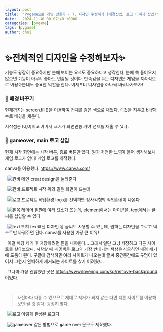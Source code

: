```yaml
---
layout: post
title:  "Pygame으로 게임 만들기 - 7. 디자인 수정하기 (배경삽입, 로고 이미지 삽입)"
date:   2024-11-30 00:07:40 +0900
categories: [pygame]
tags: [pygame]
author: choi
---
```


# ✨전체적인 디자인을 수정해보자✨

 기능도 굉장히 중요하지만 눈에 보이는 요소도 중요하다고 생각한다. 눈에 쏙 들어오지 않으면 기능이 아무리 좋아도 반감될 것이다. 만족감을 주는 디자인은 게임을 지속적으로 이용하는데도 중요한 역할을 한다. 이제부터 디자인을 하나씩 바꿔나가보자!

### 🎨 배경 바꾸기

 현재까지는 screen.fill()을 이용하여 전체를 검은 색으로 채웠다. 이것을 지우고 blit함수로 배경을 채운다. 

시작점은 (0,0)이고 이미지 크기가 화면만큼 커야 전체를 채울 수 있다.

### 🎨 gameover, main 로고 삽입

 현재 시작 화면에는 시작 버튼, 종료 버튼만 있다. 뭔가 허전한 느낌이 들어 생각해보니 게임 로고가 없다! 게임 로고를 제작했다.

canva를 이용했다. <https://www.canva.com/> 

&nbsp;
![칸바 메인](/assets/img/canva/canva_main.png)
creat design을 눌러준다 

&nbsp;
![칸바 프로젝트 시작](/assets/img/canva/canva_edit.png)
위와 같은 화면이 뜨는데 

&nbsp;
![로고 프로젝트 작업환경](/assets/img/canva/canva_prj.png)
logo를 선택하면 정사각형의 작업환경이 나온다

&nbsp;
![왼쪽 레이어](/assets/img/canva/canva_element.png)
왼편에 여러 요소가 뜨는데, element에서는 아이콘을, text에서는 글씨를 삽입할 수 있다. 

&nbsp;
![text](/assets/img/canva/canva_text.png)
특히 text에선 디자인 된 글씨도 사용할 수 있는데, 원하는 디자인을 고르고 텍스트만 바꿔주면 된다. canva를 사용한 가장 큰 이유! 

&nbsp;
이걸 배경 제거 후 저장하려면 돈을 내야한다… 그래서 일단 그냥 저장하고 다른 사이트를 찾아보았다. 저장할 때 배경색을 로고와 가장 반대되는 색상을 사용하면 배경 제거에 도움이 된다. 구글에 검색하면 여러 사이트가 나오는데 글씨 중간중간에도 구멍이 있어서 그런지 완벽하게 제거되는 사이트를 찾기 어려웠다. 

&nbsp;
그나마 가장 괜찮았던 곳은 <https://www.iloveimg.com/ko/remove-background> 이었다. 

&nbsp;
> 사진마다 다를 수 있으므로 제대로 제거가 되지 않는 다면 다른 사이트를 이용해보면 될 것 같다. 굉장히 많다.

&nbsp;
![로고](/assets/img/canva/mainlogo.png)
이렇게 완성된 로고다.

&nbsp;
![gameover](/assets/img/canva/gameover.png)
같은 방법으로 game over 문구도 제작했다.